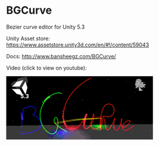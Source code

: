 # BGCurve
Bezier curve editor for Unity 5.3

Unity Asset store: https://www.assetstore.unity3d.com/en/#!/content/59043

Docs: http://www.bansheegz.com/BGCurve/

<!--- ![alt tag](https://raw.githubusercontent.com/bansheeGz/bansheeGz.github.io/master/images/DemoGif.gif) -->

Video (click to view on youtube):


[![click to view on youtube](https://raw.githubusercontent.com/bansheeGz/bansheeGz.github.io/master/images/DemoGif.gif)](https://www.youtube.com/watch?v=8WW7nYb2Rnw)
